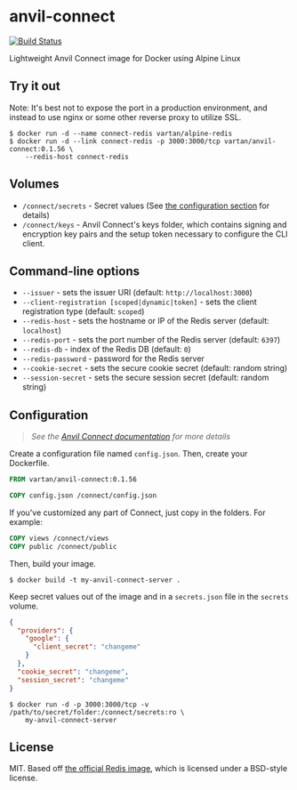 # anvil-connect

[![Build Status](https://travis-ci.org/vsimonian/docker-anvil-connect.svg)](https://travis-ci.org/vsimonian/docker-anvil-connect)

Lightweight Anvil Connect image for Docker using Alpine Linux

## Try it out

Note: It's best not to expose the port in a production environment, and instead
to use nginx or some other reverse proxy to utilize SSL.

```
$ docker run -d --name connect-redis vartan/alpine-redis
$ docker run -d --link connect-redis -p 3000:3000/tcp vartan/anvil-connect:0.1.56 \
    --redis-host connect-redis
```

## Volumes

- `/connect/secrets` - Secret values (See [the configuration section](#configuration)
  for details)
- `/connect/keys` - Anvil Connect's keys folder, which contains signing and
  encryption key pairs and the setup token necessary to configure the CLI client.

## Command-line options

- `--issuer` - sets the issuer URI (default: `http://localhost:3000`)
- `--client-registration [scoped|dynamic|token]` - sets the client registration
  type (default: `scoped`)
- `--redis-host` - sets the hostname or IP of the Redis server (default:
  `localhost`)
- `--redis-port` - sets the port number of the Redis server (default: `6397`)
- `--redis-db` - index of the Redis DB (default: `0`)
- `--redis-password` - password for the Redis server
- `--cookie-secret` - sets the secure cookie secret (default: random string)
- `--session-secret` - sets the secure session secret (default: random string)

## Configuration

> _See the [Anvil Connect documentation][connect-docs] for more details_

Create a configuration file named `config.json`. Then, create your Dockerfile.

```Dockerfile
FROM vartan/anvil-connect:0.1.56

COPY config.json /connect/config.json
```

If you've customized any part of Connect, just copy in the folders. For example:

```Dockerfile
COPY views /connect/views
COPY public /connect/public
```

Then, build your image.

```
$ docker build -t my-anvil-connect-server .
```

Keep secret values out of the image and in a `secrets.json` file in the
`secrets` volume.

```json
{
  "providers": {
    "google": {
      "client_secret": "changeme"
    }
  },
  "cookie_secret": "changeme",
  "session_secret": "changeme"
}
```

```
$ docker run -d -p 3000:3000/tcp -v /path/to/secret/folder:/connect/secrets:ro \
    my-anvil-connect-server
```

## License

MIT. Based off [the official Redis image][redis-image], which is licensed under a
BSD-style license.

[connect-docs]: https://github.com/anvilresearch/connect-docs
[redis-image]: https://github.com/docker-library/redis
